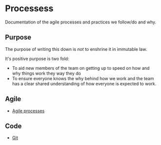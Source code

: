 # Processess

Documentation of the agile processes and practices we follow/do and why.

## Purpose

The purpose of writing this down is *not* to enshrine it in immutable law.

It's positive purpose is two fold:

- To aid new members of the team on getting up to speed on how and why things work they way they do
- To ensure everyone knows the why behind how we work and the team has a clear shared understanding of how everyone is expected to work.

## Agile

* [Agile processes](agile/index.md)

## Code

* [Git](code/git.md)

